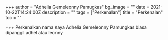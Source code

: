 +++
author = "Adhelia Gemeleonny Pamugkas"
bg_image = ""
date = 2021-10-22T14:24:00Z
description = ""
tags = ["Perkenalan"]
title = "Perkenalan"
toc = ""

+++
Perkenalkan nama saya Adhelia Gemeleonny Pamungkas biasa dipanggil adhel atau leonny